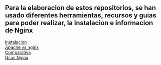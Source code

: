 ## Para la elaboracion de estos repositorios, se han usado diferentes herramientas, recursos y guias para poder realizar, la instalacion e informacion de Nginx

[Instalacion](https://docs.vultr.com/how-to-install-nginx-webserver-on-debian-12)  
[Apache vs nginx](https://www.hostinger.es/tutoriales/que-usar-nginx-vs-apache)  
[Comparativa](https://raiolanetworks.com/blog/nginx-vs-apache-cual-es-mejor-servidor-web/)  
[Usos Nginx](https://www.digitalocean.com/community/tutorials/how-to-install-nginx-on-ubuntu-20-04-es)  
